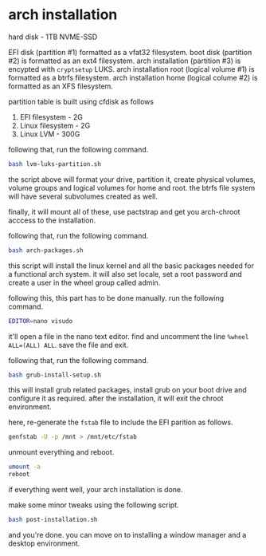 # arch installation

hard disk - 1TB NVME-SSD

EFI disk (partition #1) formatted as a vfat32 filesystem. 
boot disk (partition #2) is formatted as an ext4 filesystem. 
arch installation (partition #3) is encypted with `cryptsetup` LUKS.
arch installation root (logical volume #1) is formatted as a btrfs filesystem.
arch installation home (logical colume #2) is formatted as an XFS filesystem.

partition table is built using cfdisk as follows
1. EFI filesystem - 2G
2. Linux filesystem - 2G
3. Linux LVM - 300G

following that, run the following command.
```bash
bash lvm-luks-partition.sh
```

the script above will format your drive, partition it, create physical volumes, volume groups and 
logical volumes for home and root. the btrfs file system will have several subvolumes created as 
well. 

finally, it will mount all of these, use pactstrap and get you arch-chroot acccess to the 
installation. 

following that, run the following command. 
```bash
bash arch-packages.sh
```

this script will install the linux kernel and all the basic packages needed for a functional arch 
system. it will also set locale, set a root password and create a user in the wheel 
group called admin. 

following this, this part has to be done manually. 
run the following command.
```bash
EDITOR=nano visudo
```

it'll open a file in the nano text editor. 
find and uncomment the line `%wheel ALL=(ALL) ALL`.
save the file and exit. 

following that, run the following command.
```bash
bash grub-install-setup.sh
```

this will install grub related packages, install grub on your boot drive and configure it as required.
after the installation, it will exit the chroot environment. 

here, re-generate the `fstab` file to include the EFI parition as follows.
```bash
genfstab -U -p /mnt > /mnt/etc/fstab
```

unmount everything and reboot.
```bash
umount -a
reboot
```

if everything went well, your arch installation is done. 

make some minor tweaks using the following script. 
```bash
bash post-installation.sh
```

and you're done. you can move on to installing a window manager and a desktop environment. 
